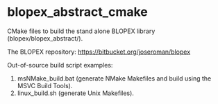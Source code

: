 # blopex_abstract_cmake
CMake files to build the stand alone BLOPEX library (blopex/blopex_abstract/).

The BLOPEX repository: https://bitbucket.org/joseroman/blopex 

Out-of-source build script examples:
1. msNMake_build.bat (generate NMake Makefiles and build using the MSVC Build Tools).
2. linux_build.sh (generate Unix Makefiles).
